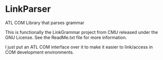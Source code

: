 # LinkParser
ATL COM Library that parses grammar

This is functionally the LinkGrammar project from CMU released under the GNU License. See the ReadMe.txt file for more information.

I just put an ATL COM interface over it to make it easier to link/access in COM development environments.

